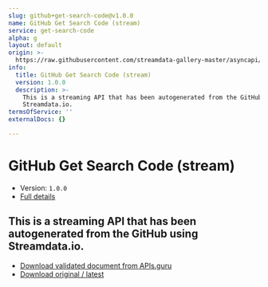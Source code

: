 ```yaml
---
slug: github+get-search-code@v1.0.0
name: GitHub Get Search Code (stream)
service: get-search-code
alpha: g
layout: default
origin: >-
  https://raw.githubusercontent.com/streamdata-gallery-master/asyncapi/master/_listings/github/github-get-search-code-stream-async.md
info:
  title: GitHub Get Search Code (stream)
  version: 1.0.0
  description: >-
    This is a streaming API that has been autogenerated from the GitHub using
    Streamdata.io.
termsOfService: ''
externalDocs: {}

---
```

# GitHub Get Search Code (stream)

* Version: `1.0.0`
* [Full details](../html/github+get-search-code@v1.0.0.html)



## This is a streaming API that has been autogenerated from the GitHub using Streamdata.io.



* [Download validated document from APIs.guru](https://raw.githubusercontent.com/APIs-guru/asyncapi-directory/master/docs/APIs/github%2Bget-search-code%40v1.0.0.yaml)
* [Download original / latest](https://raw.githubusercontent.com/streamdata-gallery-master/asyncapi/master/_listings/github/github-get-search-code-stream-async.md)

<script type="application/ld+json">
{
  "@context": "http://schema.org/",
  "@type": "WebAPI",
  "description": "This is a streaming API that has been autogenerated from the GitHub using Streamdata.io.",
  "documentation": "",

  "name": "GitHub Get Search Code (stream)"
}
</script>
